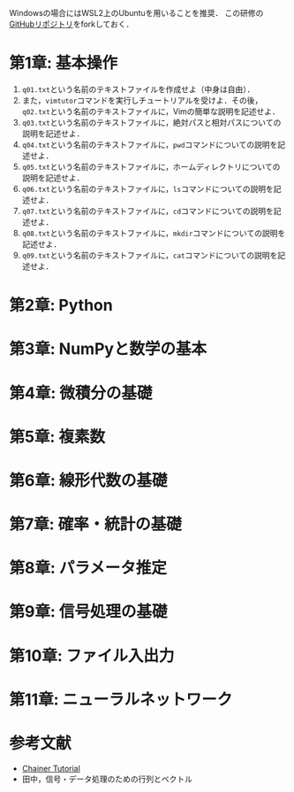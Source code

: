 Windowsの場合にはWSL2上のUbuntuを用いることを推奨．
この研修の[GitHubリポジトリ](https://github.com/ykinolab-tokai/initial-training)をforkしておく．

# 第1章: 基本操作
1. `q01.txt`という名前のテキストファイルを作成せよ（中身は自由）．
1. また，`vimtutor`コマンドを実行しチュートリアルを受けよ．その後，`q02.txt`という名前のテキストファイルに，Vimの簡単な説明を記述せよ．
1. `q03.txt`という名前のテキストファイルに，絶対パスと相対パスについての説明を記述せよ．
1. `q04.txt`という名前のテキストファイルに，`pwd`コマンドについての説明を記述せよ．
1. `q05.txt`という名前のテキストファイルに，ホームディレクトリについての説明を記述せよ．
1. `q06.txt`という名前のテキストファイルに，`ls`コマンドについての説明を記述せよ．
1. `q07.txt`という名前のテキストファイルに，`cd`コマンドについての説明を記述せよ．
1. `q08.txt`という名前のテキストファイルに，`mkdir`コマンドについての説明を記述せよ．
1. `q09.txt`という名前のテキストファイルに，`cat`コマンドについての説明を記述せよ．

# 第2章: Python

# 第3章: NumPyと数学の基本

# 第4章: 微積分の基礎

# 第5章: 複素数

# 第6章: 線形代数の基礎

# 第7章: 確率・統計の基礎

# 第8章: パラメータ推定

# 第9章: 信号処理の基礎

# 第10章: ファイル入出力

# 第11章: ニューラルネットワーク

# 参考文献
- [Chainer Tutorial](https://tutorials.chainer.org/ja/tutorial.html)
- 田中，信号・データ処理のための行列とベクトル